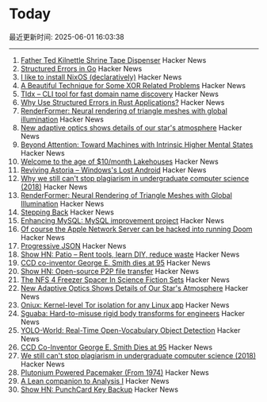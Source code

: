 # Today

最近更新时间: 2025-06-01 16:03:38

--- 
1. [Father Ted Kilnettle Shrine Tape Dispenser](https://stephencoyle.net/kilnettle) Hacker News
2. [Structured Errors in Go](https://southcla.ws/structured-errors-in-go) Hacker News
3. [I like to install NixOS (declaratively)](https://michael.stapelberg.ch/posts/2025-06-01-nixos-installation-declarative/) Hacker News
4. [A Beautiful Technique for Some XOR Related Problems](https://codeforces.com/blog/entry/68953) Hacker News
5. [Tldx – CLI tool for fast domain name discovery](https://github.com/brandonyoungdev/tldx) Hacker News
6. [Why Use Structured Errors in Rust Applications?](https://home.expurple.me/posts/why-use-structured-errors-in-rust-applications/) Hacker News
7. [RenderFormer: Neural rendering of triangle meshes with global illumination](https://microsoft.github.io/renderformer/) Hacker News
8. [New adaptive optics shows details of our star's atmosphere](https://nso.edu/press-release/new-adaptive-optics-shows-stunning-details-of-our-stars-atmosphere/) Hacker News
9. [Beyond Attention: Toward Machines with Intrinsic Higher Mental States](https://arxiv.org/abs/2505.06257) Hacker News
10. [Welcome to the age of $10/month Lakehouses](https://tobilg.com/the-age-of-10-dollar-a-month-lakehouses) Hacker News
11. [Reviving Astoria – Windows's Lost Android](https://trungnt2910.com/astoria-windows-android/) Hacker News
12. [Why we still can't stop plagiarism in undergraduate computer science (2018)](https://kevinchen.co/blog/cant-stop-plagiarism-in-computer-science/) Hacker News
13. [RenderFormer: Neural Rendering of Triangle Meshes with Global Illumination](https://microsoft.github.io/renderformer/) Hacker News
14. [Stepping Back](https://rjp.io/blog/2025-05-31-stepping-back) Hacker News
15. [Enhancing MySQL: MySQL improvement project](https://github.com/enhancedformysql/enhancedformysql) Hacker News
16. [Of course the Apple Network Server can be hacked into running Doom](http://oldvcr.blogspot.com/2025/05/harpoom-of-course-apple-network-server.html) Hacker News
17. [Progressive JSON](https://overreacted.io/progressive-json/) Hacker News
18. [Show HN: Patio – Rent tools, learn DIY, reduce waste](https://patio.so) Hacker News
19. [CCD co-inventor George E. Smith dies at 95](https://www.nytimes.com/2025/05/30/science/george-e-smith-dead.html) Hacker News
20. [Show HN: Open-source P2P file transfer](https://github.com/nihaocami/berb) Hacker News
21. [The NFS 4 Freezer Spacer In Science Fiction Sets](https://kolektiva.social/@beka_valentine/114600567753999701) Hacker News
22. [New Adaptive Optics Shows Details of Our Star's Atmosphere](https://nso.edu/press-release/new-adaptive-optics-shows-stunning-details-of-our-stars-atmosphere/) Hacker News
23. [Oniux: Kernel-level Tor isolation for any Linux app](https://blog.torproject.org/introducing-oniux-tor-isolation-using-linux-namespaces/) Hacker News
24. [Sguaba: Hard-to-misuse rigid body transforms for engineers](https://blog.helsing.ai/sguaba-hard-to-misuse-rigid-body-transforms-for-engineers-with-other-things-to-worry-about-than-aeaa45af9e0d) Hacker News
25. [YOLO-World: Real-Time Open-Vocabulary Object Detection](https://arxiv.org/abs/2401.17270) Hacker News
26. [CCD Co-Inventor George E. Smith Dies at 95](https://www.universitycube.net/news/ccd-co-inventor-george-e-smith-passes-away-95-05-31-2025--74189653-c0e2-489c-86c7-71d852a5200b) Hacker News
27. [We still can't stop plagiarism in undergraduate computer science (2018)](https://kevinchen.co/blog/cant-stop-plagiarism-in-computer-science/) Hacker News
28. [Plutonium Powered Pacemaker (From 1974)](https://www.orau.org/health-physics-museum/collection/miscellaneous/pacemaker.html) Hacker News
29. [A Lean companion to Analysis I](https://terrytao.wordpress.com/2025/05/31/a-lean-companion-to-analysis-i/) Hacker News
30. [Show HN: PunchCard Key Backup](https://github.com/volution/punchcard-key-backup) Hacker News
